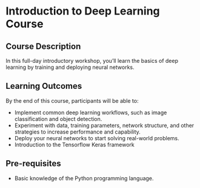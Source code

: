 # Introduction to Deep Learning Course

## Course Description 

In this full-day introductory workshop, you’ll learn the basics of deep learning by training and deploying neural networks. 

## Learning Outcomes

By the end of this course, participants will be able to:

* Implement common deep learning workflows, such as image classification and object detection.
* Experiment with data, training parameters, network structure, and other strategies to increase performance and capability.
* Deploy your neural networks to start solving real-world problems.
* Introduction to the Tensorflow Keras framework

## Pre-requisites

* Basic knowledge of the Python programming language.
